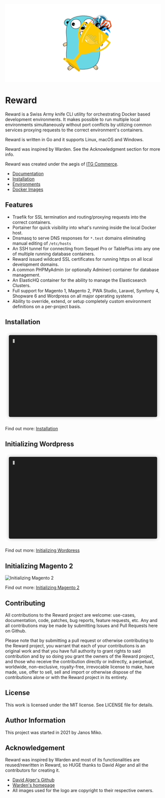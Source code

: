 ![Reward Logo](./docs/imgs/reward-github-card.png)
# Reward

Reward is a Swiss Army knife CLI utility for orchestrating Docker based development environments.
It makes possible to run multiple local environments simultaneously without port conflicts by utilizing
common services proxying requests to the correct environment's containers.

Reward is written in Go and it supports Linux, macOS and Windows.
<!-- include_open_stop -->

Reward was inspired by Warden. See the Acknowledgment section for more info.

Reward was created under the aegis of [ITG Commerce](https://itgcommerce.com).

* [Documentation](https://rewardenv.readthedocs.io)
* [Installation](https://rewardenv.readthedocs.io/en/latest/installation.html)
* [Environments](https://rewardenv.readthedocs.io/en/latest/environments.html)
* [Docker Images](https://github.com/rewardenv/reward/tree/main/images)

## Features
- Traefik for SSL termination and routing/proxying requests into the correct containers.
- Portainer for quick visibility into what's running inside the local Docker host.
- Dnsmasq to serve DNS responses for `*.test` domains eliminating manual editing of `/etc/hosts`
- An SSH tunnel for connecting from Sequel Pro or TablePlus into any one of multiple running database containers.
- Reward issued wildcard SSL certificates for running https on all local development domains.
- A common PHPMyAdmin (or optionally Adminer) container for database management.
- An ElasticHQ container for the ability to manage the Elasticsearch Clusters.
- Full support for Magento 1, Magento 2, PWA Studio, Laravel, Symfony 4, Shopware 6 and Wordpress on all major operating systems
- Ability to override, extend, or setup completely custom environment definitions on a per-project basis.

<!-- include_open_stop -->

## Installation

![Installing Reward](./docs/imgs/install.gif)

Find out more: [Installation](https://rewardenv.readthedocs.io/en/latest/installation.html)

## Initializing Wordpress

![Initializing Wordpress](./docs/imgs/initialize-wordpress.gif)

Find out more: [Initializing Wordpress](https://rewardenv.readthedocs.io/en/latest/environments/initializing-wordpress.html)

## Initializing Magento 2

![Initializing Magento 2](./docs/imgs/initialize-magento2.gif)

Find out more: [Initializing Magento 2](https://rewardenv.readthedocs.io/en/latest/environments/initializing-magento2.html)

## Contributing

All contributions to the Reward project are welcome: use-cases, documentation, code, patches, bug reports,
feature requests, etc. Any and all contributions may be made by submitting Issues and Pull Requests here on Github.

Please note that by submitting a pull request or otherwise contributing to the Reward project, you warrant that each
of your contributions is an original work and that you have full authority to grant rights to said contribution and
by so doing you grant the owners of the Reward project, and those who receive the contribution directly or indirectly,
a perpetual, worldwide, non-exclusive, royalty-free, irrevocable license to make, have made, use, offer to sell, sell
and import or otherwise dispose of the contributions alone or with the Reward project in its entirety.

## License

This work is licensed under the MIT license. See LICENSE file for details.

## Author Information

This project was started in 2021 by Janos Miko.

## Acknowledgement

Reward was inspired by Warden and most of its functionalities are reused/rewritten in Reward, so HUGE thanks to David Alger and all the contributors for creating it.
<!-- include_open_stop -->

* [David Alger's Github](https://github.com/davidalger)
* [Warden's homepage](https://warden.dev)
* All images used for the logo are copyright to their respective owners.
